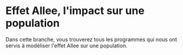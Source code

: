 # Effet Allee, l'impact sur une population
Dans cette branche, vous trouverez tous les programmes qui nous ont servis à modéliser l'effet Allee sur une population. 
